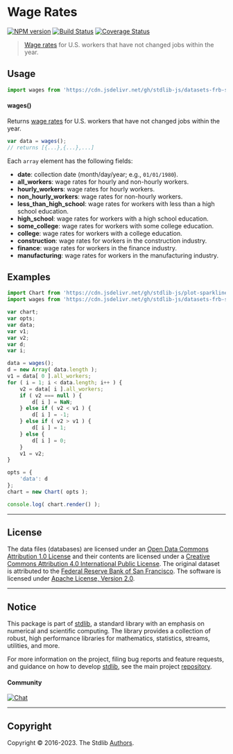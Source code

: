 <!--

@license Apache-2.0

Copyright (c) 2018 The Stdlib Authors.

Licensed under the Apache License, Version 2.0 (the "License");
you may not use this file except in compliance with the License.
You may obtain a copy of the License at

   http://www.apache.org/licenses/LICENSE-2.0

Unless required by applicable law or agreed to in writing, software
distributed under the License is distributed on an "AS IS" BASIS,
WITHOUT WARRANTIES OR CONDITIONS OF ANY KIND, either express or implied.
See the License for the specific language governing permissions and
limitations under the License.

-->

# Wage Rates

[![NPM version][npm-image]][npm-url] [![Build Status][test-image]][test-url] [![Coverage Status][coverage-image]][coverage-url] <!-- [![dependencies][dependencies-image]][dependencies-url] -->

> [Wage rates][@frbsf:wagerigidity] for U.S. workers that have not changed jobs within the year.

<section class="intro">

</section>

<!-- /.intro -->



<section class="usage">

## Usage

```javascript
import wages from 'https://cdn.jsdelivr.net/gh/stdlib-js/datasets-frb-sf-wage-rigidity@deno/mod.js';
```

#### wages()

Returns [wage rates][@frbsf:wagerigidity] for U.S. workers that have not changed jobs within the year.

```javascript
var data = wages();
// returns [{...},{...},...]
```

Each `array` element has the following fields:

-   **date**: collection date (month/day/year; e.g., `01/01/1980`).
-   **all_workers**: wage rates for hourly and non-hourly workers.
-   **hourly_workers**: wage rates for hourly workers.
-   **non_hourly_workers**: wage rates for non-hourly workers.
-   **less_than_high_school**: wage rates for workers with less than a high school education.
-   **high_school**: wage rates for workers with a high school education.
-   **some_college**: wage rates for workers with some college education.
-   **college**: wage rates for workers with a college education.
-   **construction**: wage rates for workers in the construction industry.
-   **finance**: wage rates for workers in the finance industry.
-   **manufacturing**: wage rates for workers in the manufacturing industry.

</section>

<!-- /.usage -->

<section class="examples">

## Examples

<!-- eslint no-undef: "error" -->

```javascript
import Chart from 'https://cdn.jsdelivr.net/gh/stdlib-js/plot-sparklines-unicode-tristate@deno/mod.js';
import wages from 'https://cdn.jsdelivr.net/gh/stdlib-js/datasets-frb-sf-wage-rigidity@deno/mod.js';

var chart;
var opts;
var data;
var v1;
var v2;
var d;
var i;

data = wages();
d = new Array( data.length );
v1 = data[ 0 ].all_workers;
for ( i = 1; i < data.length; i++ ) {
    v2 = data[ i ].all_workers;
    if ( v2 === null ) {
        d[ i ] = NaN;
    } else if ( v2 < v1 ) {
        d[ i ] = -1;
    } else if ( v2 > v1 ) {
        d[ i ] = 1;
    } else {
        d[ i ] = 0;
    }
    v1 = v2;
}

opts = {
    'data': d
};
chart = new Chart( opts );

console.log( chart.render() );
```

</section>

<!-- /.examples -->



<!-- <license> -->

* * *

## License

The data files (databases) are licensed under an [Open Data Commons Attribution 1.0 License][odc-by-1.0] and their contents are licensed under a [Creative Commons Attribution 4.0 International Public License][cc-by-4.0]. The original dataset is attributed to the [Federal Reserve Bank of San Francisco][@frbsf:wagerigidity]. The software is licensed under [Apache License, Version 2.0][apache-license].

<!-- </license> -->

<!-- Section for related `stdlib` packages. Do not manually edit this section, as it is automatically populated. -->

<section class="related">

</section>

<!-- /.related -->

<!-- Section for all links. Make sure to keep an empty line after the `section` element and another before the `/section` close. -->


<section class="main-repo" >

* * *

## Notice

This package is part of [stdlib][stdlib], a standard library with an emphasis on numerical and scientific computing. The library provides a collection of robust, high performance libraries for mathematics, statistics, streams, utilities, and more.

For more information on the project, filing bug reports and feature requests, and guidance on how to develop [stdlib][stdlib], see the main project [repository][stdlib].

#### Community

[![Chat][chat-image]][chat-url]

---

## Copyright

Copyright &copy; 2016-2023. The Stdlib [Authors][stdlib-authors].

</section>

<!-- /.stdlib -->

<!-- Section for all links. Make sure to keep an empty line after the `section` element and another before the `/section` close. -->

<section class="links">

[npm-image]: http://img.shields.io/npm/v/@stdlib/datasets-frb-sf-wage-rigidity.svg
[npm-url]: https://npmjs.org/package/@stdlib/datasets-frb-sf-wage-rigidity

[test-image]: https://github.com/stdlib-js/datasets-frb-sf-wage-rigidity/actions/workflows/test.yml/badge.svg?branch=main
[test-url]: https://github.com/stdlib-js/datasets-frb-sf-wage-rigidity/actions/workflows/test.yml?query=branch:main

[coverage-image]: https://img.shields.io/codecov/c/github/stdlib-js/datasets-frb-sf-wage-rigidity/main.svg
[coverage-url]: https://codecov.io/github/stdlib-js/datasets-frb-sf-wage-rigidity?branch=main

<!--

[dependencies-image]: https://img.shields.io/david/stdlib-js/datasets-frb-sf-wage-rigidity.svg
[dependencies-url]: https://david-dm.org/stdlib-js/datasets-frb-sf-wage-rigidity/main

-->

[chat-image]: https://img.shields.io/gitter/room/stdlib-js/stdlib.svg
[chat-url]: https://gitter.im/stdlib-js/stdlib/

[stdlib]: https://github.com/stdlib-js/stdlib

[stdlib-authors]: https://github.com/stdlib-js/stdlib/graphs/contributors

[umd]: https://github.com/umdjs/umd
[es-module]: https://developer.mozilla.org/en-US/docs/Web/JavaScript/Guide/Modules

[deno-url]: https://github.com/stdlib-js/datasets-frb-sf-wage-rigidity/tree/deno
[umd-url]: https://github.com/stdlib-js/datasets-frb-sf-wage-rigidity/tree/umd
[esm-url]: https://github.com/stdlib-js/datasets-frb-sf-wage-rigidity/tree/esm
[branches-url]: https://github.com/stdlib-js/datasets-frb-sf-wage-rigidity/blob/main/branches.md

[@frbsf:wagerigidity]: http://www.frbsf.org/economic-research/indicators-data/nominal-wage-rigidity/

[csv]: https://tools.ietf.org/html/rfc4180

[ndjson]: http://specs.frictionlessdata.io/ndjson/

[odc-by-1.0]: http://opendatacommons.org/licenses/by/1.0/

[cc-by-4.0]: http://creativecommons.org/licenses/by/4.0/

[apache-license]: https://www.apache.org/licenses/LICENSE-2.0

</section>

<!-- /.links -->
